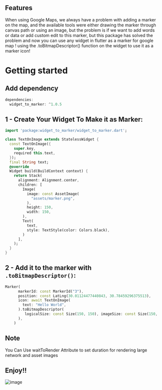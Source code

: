 <!--
This README describes the package. If you publish this package to pub.dev,
this README's contents appear on the landing page for your package.

For information about how to write a good package README, see the guide for
[writing package pages](https://dart.dev/guides/libraries/writing-package-pages).

For general information about developing packages, see the Dart guide for
[creating packages](https://dart.dev/guides/libraries/create-library-packages)
and the Flutter guide for
[developing packages and plugins](https://flutter.dev/developing-packages).
-->


## Features
When using Google Maps, we always have a problem with adding a marker on the map, and the available tools were either drawing the marker through canvas path or using an image, but the problem is if we want to add words or data or add custom edit to this marker, but this package has solved the problem and now you can use any widget in flutter as a marker for google map !
using the .toBitmapDescriptor() function on the widget to use it as a marker icon!
# Getting started
## Add dependency

```dart
dependencies:
  widget_to_marker: ^1.0.5
```
##  1 - Create Your Widget To Make it as Marker:

```dart
import 'package:widget_to_marker/widget_to_marker.dart';

class TextOnImage extends StatelessWidget {
  const TextOnImage({
    super.key,
    required this.text,
  });
  final String text;
  @override
  Widget build(BuildContext context) {
    return Stack(
      alignment: Alignment.center,
      children: [
        Image(
          image: const AssetImage(
            "assets/marker.png",
          ),
          height: 150,
          width: 150,
        ),
        Text(
          text,
          style: TextStyle(color: Colors.black),
        )
      ],
    );
  }
}
```
##  2 - Add it to the marker with   `.toBitmapDescriptor()`:
```dart
Marker(
      markerId: const MarkerId("3"),
      position: const LatLng(30.01124477440843, 30.78459296375513),
      icon: await TextOnImage(
        text: "Hello World",
      ).toBitmapDescriptor(
         logicalSize: const Size(150, 150), imageSize: const Size(150, 150)
      ),
    )
```
## Note
 You Can Use waitToRender Attribute to set duration for rendering large network and asset images

## Enjoy!!

![image](https://user-images.githubusercontent.com/88829064/210017494-ef63d4a2-fdec-46d9-b2a2-4f0451932e01.png)


